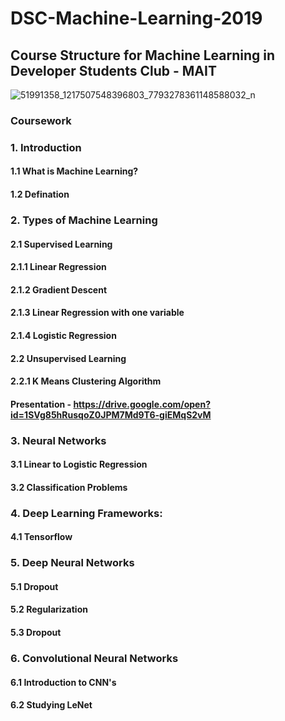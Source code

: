 # DSC-Machine-Learning-2019

## Course Structure for Machine Learning in Developer Students Club - MAIT

![51991358_1217507548396803_7793278361148588032_n](https://user-images.githubusercontent.com/34116562/52846654-32ae8480-3130-11e9-8192-52c78b305741.png)


### Coursework

### 1. Introduction

#### 1.1 What is Machine Learning?

#### 1.2 Defination

### 2. Types of Machine Learning

#### 2.1 Supervised Learning

#### 2.1.1 Linear Regression

#### 2.1.2 Gradient Descent 

#### 2.1.3 Linear Regression with one variable

#### 2.1.4 Logistic Regression

#### 2.2 Unsupervised Learning

#### 2.2.1 K Means Clustering Algorithm

#### Presentation - https://drive.google.com/open?id=1SVg85hRusqoZ0JPM7Md9T6-giEMqS2vM

### 3. Neural Networks

#### 3.1 Linear to Logistic Regression

#### 3.2 Classification Problems

### 4. Deep Learning Frameworks:

#### 4.1 Tensorflow

### 5. Deep Neural Networks

#### 5.1 Dropout

#### 5.2 Regularization

#### 5.3 Dropout

### 6. Convolutional Neural Networks

#### 6.1 Introduction to CNN's

#### 6.2 Studying LeNet
